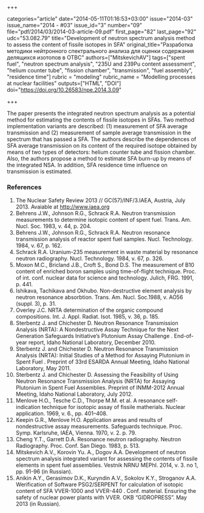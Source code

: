 +++

categories="article"
date="2014-05-11T01:16:53+03:00"
issue="2014-03"
issue_name="2014 - #03"
issue_id="3"
number="09"
file="pdf/2014/03/2014-03-article-09.pdf"
first_page="82"
last_page="92"
udc="53.082.79"
title="Development of neutron spectrum analysis method to assess the content of fissile isotopes in SFA"
original_title="Разработка методики нейтронного спектрального анализа для оценки содержания делящихся изотопов в ОТВС"
authors=["MitskevichAV"]
tags=["spent fuel", "neutron spectrum analysis", "235U and 239Pu content assessment", "helium counter tube", "fission chamber", "transmission", "fuel assembly", "residence time"]
rubric = "modeling"
rubric_name = "Modelling processes at nuclear facilities"
outputs=["HTML", "DOI"]
doi="https://doi.org/10.26583/npe.2014.3.09"

+++

The paper presents the integrated neutron spectrum analysis as a potential method for estimating the contents of fissile isotopes in SFAs. Two method implementation variants are described: (1) measurement of SFA average transmission and (2) measurement of sample average transmission in the spectrum that has passed a SFA. The authors describe the dependences of SFA average transmission on its content of the required isotope obtained by means of two types of detectors: helium counter tube and fission chamber. Also, the authors propose a method to estimate SFA burn-up by means of the integrated NSA. In addition, SFA residence time influence on transmission is estimated.

### References

1. The Nuclear Safety Review 2013 // GC(57)/INF/3.IAEA, Austria, July 2013. Avaiable at http://www.iaea.org
2. Behrens J.W., Johnson R.G., Schrack R.A. Neutron transmission measurements to determine isotopic content of spent fuel. Trans. Am. Nucl. Soc. 1983, v. 44, p. 204.
3. Behrens J.W., Johnson R.G., Schrack R.A. Neutron resonance transmission analysis of reactor spent fuel samples. Nucl. Technology. 1984, v. 67, p. 162.
4. Schrack R.A. Uranium-235 measurement in waste material by resonance neutron radiography. Nucl. Technology. 1984, v. 67, p. 326.
5. Moxon M.C., Bricland J.B., Croft S., Bond D.S. The measurement of B10 content of enriched boron samples using time-of-flight technique. Proc. of int. conf. nuclear data for science and technology. Julich, FRG. 1991, p. 441.
6. Ishikava, Tachikava and Okhubo. Non-destructive element analysis by neutron resonance absorbtion. Trans. Am. Nucl. Soc.1988, v. AO56 (suppl. 3), p. 31.
7. Overley J.C. NRTA determination of the organic compound compositions. Int. J. Appl. Radiat. Isot. 1985, v. 36, p. 185.
8. Sterbentz J. and Chichester D. Neutron Resonance Transmission Analysis (NRTA): A Nondestructive Assay Technique for the Next Generation Safeguards Initiative’s Plutonium Assay Challenge . End-of-year report, Idaho National Laboratory, December 2010.
9. Sterbentz J. and Chichester D. Neutron Resonance Transmission Analysis (NRTA): Initial Studies of a Method for Assaying Plutonium in Spent Fuel . Preprint of 33rd ESARDA Annual Meeting, Idaho National Laboratory, May 2011.
10. Sterbentz J. and Chichester D. Assessing the Feasibility of Using Neutron Resonance Transmission Analysis (NRTA) for Assaying Plutonium in Spent Fuel Assemblies. Preprint of INMM-2012 Annual Meeting, Idaho National Laboratory, July 2012.
11. Menlove H.O., Tesche C.D., Thorpe M.M. et al. A resonance self-indication technique for isotopic assay of fissile matherials. Nuclear application. 1969, v. 6., pp. 401–408.
12. Keepin G.R., Menlove H.O. Application areas and results of nondestructive assay measurements. Safeguards technique. Proc. Symp. Karlsruhe, IAEA, Vienna. 1970, v. 2. p. 79.
13. Cheng Y.T., Garrett D.A. Resonance neutron radiography. Neutron Radiography. Proc. Conf. San Diego. 1983, p. 513.
14. Mitskevich A.V., Korovin Yu. A., Dogov A.A. Development of neutron spectrum analysis integrated variant for assessing the contents of fissile elements in spent fuel assemblies. Vestnik NRNU MEPhI. 2014, v. 3. no 1, pp. 91-96 (in Russian).
15. Anikin A.Y., Gerasimov D.K., Kuryndin A.V., Sokolov K.Y., Stroganov A.A. Werification of Software PSG2/SERPENT for calculation of isotopic content of SFA VVER-1000 and VVER-440 . Conf. material. Ensuring the safety of nuclear power plants with VVER. OKB “GIDROPRESS”. May 2013 (in Russian).
